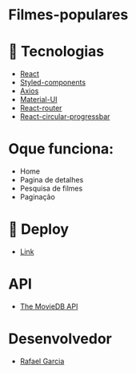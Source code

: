 # Filmes-populares

# :rocket: Tecnologias

- <a href="https://pt-br.reactjs.org/">React</a>
- <a href="https://styled-components.com/">Styled-components</a>
- <a href="https://axios-http.com/ptbr/docs/intro">Axios</a>
- <a href="https://mui.com/">Material-UI</a>
- <a href="https://reactrouter.com/en/main">React-router</a>
- <a href="https://www.npmjs.com/package/react-circular-progressbar">React-circular-progressbar</a>

# Oque funciona:

- Home
- Pagina de detalhes
- Pesquisa de filmes
- Paginação

# :dart: Deploy

- <a href="https://tedious-pigs.surge.sh/">Link</a>

# API

- <a href="https://www.themoviedb.org/">The MovieDB API</a>

# Desenvolvedor

- <a href="https://github.com/RafaelGarcia5">Rafael Garcia</a>
